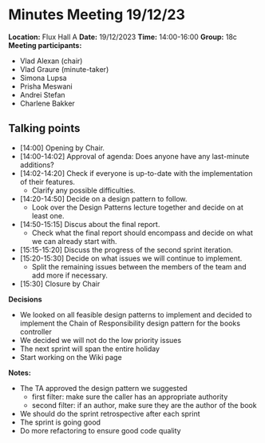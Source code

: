 # Minutes Meeting 19/12/23

**Location:** Flux Hall A
**Date:** 19/12/2023
**Time:** 14:00-16:00
**Group:** 18c
**Meeting participants:**

-   Vlad Alexan (chair)
-   Vlad Graure (minute-taker)
-   Simona Lupsa
-   Prisha Meswani
-   Andrei Stefan
-   Charlene Bakker

## Talking points
* [14:00] Opening by Chair.
* [14:00-14:02] Approval of agenda: Does anyone have any last-minute additions?
* [14:02-14:20] Check if everyone is up-to-date with the implementation of their features.
  * Clarify any possible difficulties.
* [14:20-14:50] Decide on a design pattern to follow.
  * Look over the Design Patterns lecture together and decide on at least one.
* [14:50-15:15] Discus about the final report.
  * Check what the final report should encompass and decide on what we can already start with.
* [15:15-15:20] Discuss the progress of the second sprint iteration.
* [15:20-15:30] Decide on what issues we will continue to implement.
  * Split the remaining issues between the members of the team and add more if necessary.
* [15:30] Closure by Chair

**Decisions**

- We looked on all feasible design patterns to implement and decided to implement the Chain of Responsibility design pattern for the books controller
- We decided we will not do the low priority issues
- The next sprint will span the entire holiday
- Start working on the Wiki page

**Notes:**

- The TA approved the design pattern we suggested
  - first filter: make sure the caller has an appropriate authority
  - second filter: if an author, make sure they are the author of the book
- We should do the sprint retrospective after each sprint
- The sprint is going good
- Do more refactoring to ensure good code quality
